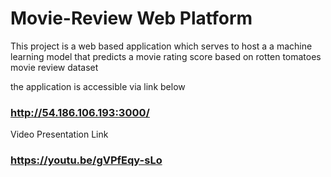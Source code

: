 # Movie-Review Web Platform

This project is a web based application which serves
to host a a machine learning model that predicts
a movie rating score based on rotten tomatoes movie review dataset

the application is accessible via link below
### http://54.186.106.193:3000/

Video Presentation Link
### https://youtu.be/gVPfEqy-sLo

